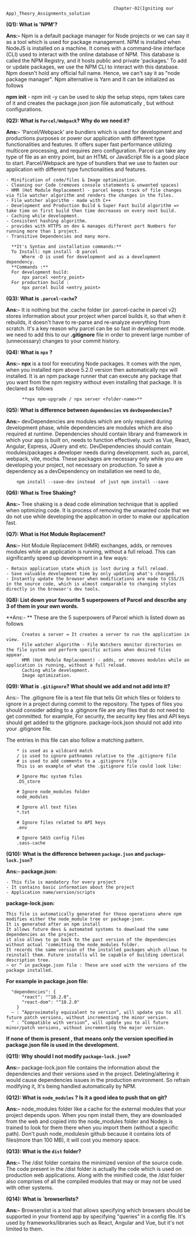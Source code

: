                                              Chapter-02(Igniting our App)_Theory_Assignments_solution
                                             


**(Q1): What is 'NPM'?**

**Ans:-** Npm is a default package manager for Node projects or we can say it as a tool which is used for package management. NPM is installed when NodeJS is installed on a machine. It comes with a command-line interface (CLI) used to interact with the online database of NPM. This database is called the NPM Registry, and it hosts public and private 'packages.' To add or update packages, we use the NPM CLI to interact with this database. Npm doesn't hold any official full name. Hence, we can't say it as "node package manager". Npm alternative is Yarn and It can be initialized as follows

**npm init** - npm init -y can be used to skip the setup steps, npm takes care of it and creates the package.json json file automatically , but without configurations.

**(Q2): What is `Parcel/Webpack`? Why do we need it?**

**Ans:-** 'Parcel/Webpack' are bundlers which is used for development and productions purposes or power our application with different type functionalities and features. It offers super fast performance utilizing multicore processing, and requires zero configuration. Parcel can take any type of file as an entry point, but an HTML or JavaScript file is a good place to start. Parcel/Webpack are type of bundlers that we use to fasten our application with different type functionalities and features.

    - Minification of code/files & Image optimization.
    - Cleaning our Code (removes console statements & unwanted spaces)
    - HMR (Hot Module Replacement) - parcel keeps track of file changes via file watcher algorithm and renders the changes in the files.
    - File watcher algorithm - made with C++
    - Development and Production Build & Super Fast build algorithm => take time on first build then time decreases on every next build.
    - Caching while development.
    - Consistent hashing algorithm.
    - provides with HTTPS on dev & manages different port Numbers for running more than 1 project.
    - Transitive Dependencies and many more.

      **It's Syntax and installation commands:**
      To Install: npm install -D parcel 
          Where -D is used for development and as a development dependency.
      **Commands :**
      For development build:
          npx parcel <entry_point> 
      For production build :
          npx parcel build <entry_point> 
          
          
**(Q3): What is `.parcel-cache`?** 

**Ans:-**  It is nothing but the .cache folder (or .parcel-cache in parcel v2) stores information about your project when parcel builds it, so that when it rebuilds, it doesn't have to re-parse and re-analyze everything from scratch. It's a key reason why parcel can be so fast in development mode. we need to add this to our **.gitignore** file in order to prevent large number of (unnecessary) changes to your commit history.

**(Q4): What is `npx` ?**

**Ans:-** **npx** is a tool for executing Node packages. It comes with the npm, when you installed npm above 5.2.0 version then automatically npx will installed. It is an npm package runner that can execute any package that you want from the npm registry without even installing that package. It is declared as follows

          **npx npm-upgrade / npx server <folder-name>**
          
**(Q5): What is difference between `dependencies` vs `devDependencies`?**

**Ans:-** devDependencies are modules which are only required during development phase, while dependencies are modules which are also required at runtime. Dependencies should contain library and framework in which your app is built on, needs to function effectively. such as Vue, React, Angular, Express, JQuery and etc. DevDependencies should contain modules/packages a developer needs during development. such as, parcel, webpack, vite, mocha. These packages are necessary only while you are developing your project, not necessary on production. To save a dependency as a devDependency on installation we need to do,

        npm install --save-dev instead  of just npm install --save
          
**(Q6): What is Tree Shaking?**

**Ans:-** Tree shaking is a dead code elimination technique that is applied when optimizing code. It is process of removing the unwanted code that we do not use while developing the application in order to make our application fast.

**(Q7): What is Hot Module Replacement?**

**Ans:-** Hot Module Replacement (HMR) exchanges, adds, or removes modules while an application is running, without a full reload. This can significantly speed up development in a few ways:

    - Retain application state which is lost during a full reload.
    - Save valuable development time by only updating what's changed.
    - Instantly update the browser when modifications are made to CSS/JS in the source code, which is almost comparable to changing styles directly in the browser's dev tools.
    
    

**(Q8): List down your favourite 5 superpowers of Parcel and describe any 3 of them in your own words.**

**Ans:- ** These are the 5 superpowers of Parcel which is listed down as follows

          Creates a server = It creates a server to run the application in view.
          File watcher algorithm - File Watchers monitor directories on the file system and perform specific actions when desired files appear.
          HMR (Hot Module Replacement) - adds, or removes modules while an application is running, without a full reload.
          Caching while development.
          Image optimization.
          
**(Q9): What is `.gitignore`? What should we add and not add into it?**

Ans:- The .gitignore file is a text file that tells Git which files or folders to ignore in a project during commit to the repository. The types of files you should consider adding to a .gitignore file are any files that do not need to get committed. for example, For security, the security key files and API keys should get added to the gitignore. package-lock.json should not add into your .gitignore file.

The entries in this file can also follow a matching pattern.

        * is used as a wildcard match
        / is used to ignore pathnames relative to the .gitignore file
        # is used to add comments to a .gitignore file
        This is an example of what the .gitignore file could look like:

        # Ignore Mac system files
        .DS_store

        # Ignore node_modules folder
        node_modules

        # Ignore all text files
        *.txt

        # Ignore files related to API keys
        .env

        # Ignore SASS config files
        .sass-cache
    
    
    
**(Q10): What is the difference between `package.json` and `package-lock.json`?**

**Ans:- package.json:**

    - This file is mandatory for every project
    - It contains basic information about the project
    - Application name/version/scripts
    
   **package-lock.json:**

    This file is automatically generated for those operations where npm modifies either the node_module tree or package-json.
    It is generated after an npm install
    It allows future devs & automated systems to download the same dependencies as the project.
    it also allows to go back to the past version of the dependencies without actual ‘committing the node_modules folder.
    It records the same version of the installed packages which allows to reinstall them. Future installs wll be capable of building identical description tree.
    ~ or ^ in package.json file : These are used with the versions of the package installed.

**For example in package.json file:**

      "dependencies": {
          "react": "^18.2.0",
          "react-dom": "^18.2.0"
        }
      ~ : “Approximately equivalent to version”, will update you to all future patch versions, without incrementing the minor version.
      ^ : “Compatible with version”, will update you to all future minor/patch versions, without incrementing the major version.
      
**If none of them is present , that means only the version specified in package.json file is used in the development.**

**(Q11): Why should I not modify `package-lock.json`?**

**Ans:-**  package-lock.json file contains the information about the dependencies and their versions used in the project. Deleting/altering it would cause dependencies issues in the production environment. So refrain modifying it, It's being handled automatically by NPM.

**(Q12): What is `node_modules` ? Is it a good idea to push that on git?**

**Ans:-** node_modules folder like a cache for the external modules that your project depends upon. When you npm install them, they are downloaded from the web and copied into the node_modules folder and Nodejs is trained to look for them there when you import them (without a specific path). Don't push node_modulesin github because it contains lots of files(more than 100 MB), it will cost you memory space.

**(Q13): What is the `dist` folder?**

**Ans:-** The /dist folder contains the minimized version of the source code. The code present in the /dist folder is actually the code which is used on production web applications. Along with the minified code, the /dist folder also comprises of all the compiled modules that may or may not be used with other systems.

**(Q14): What is `browserlists?**

**Ans:-**  Browserslist is a tool that allows specifying which browsers should be supported in your frontend app by specifying "queries" in a config file. It's used by frameworks/libraries such as React, Angular and Vue, but it's not limited to them.

    
          
                         
